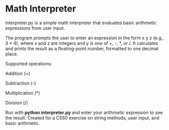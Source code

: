 # Math Interpreter

interpreter.py is a simple math interpreter that evaluates basic arithmetic expressions from user input.

The program prompts the user to enter an expression in the form x y z (e.g., 3 * 4), where x and z are integers and y is one of +, -, *, or /.
It calculates and prints the result as a floating-point number, formatted to one decimal place.

Supported operations:

Addition (+)

Subtraction (-)

Multiplication (*)

Division (/)

Run with **python interpreter.py** and enter your arithmetic expression to see the result.
Created for a CS50 exercise on string methods, user input, and basic arithmetic.
